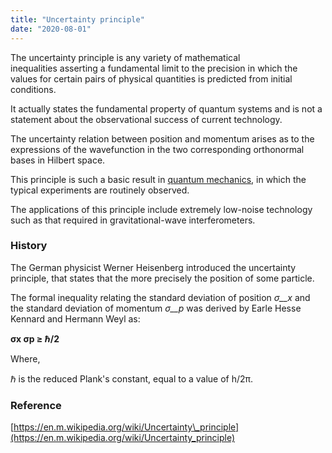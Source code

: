 ```yaml
---
title: "Uncertainty principle"
date: "2020-08-01"
---
```


The uncertainty principle is any variety of mathematical inequalities asserting a fundamental limit to the precision in which the values for certain pairs of physical quantities is predicted from initial conditions.

It actually states the fundamental property of quantum systems and is not a statement about the observational success of current technology.

The uncertainty relation between position and momentum arises as to the expressions of the wavefunction in the two corresponding orthonormal bases in Hilbert space.

This principle is such a basic result in [quantum mechanics](https://chemistdictionary.com/quantum-mechanics/), in which the typical experiments are routinely observed.

The applications of this principle include extremely low-noise technology such as that required in gravitational-wave interferometers.

### History

The German physicist Werner Heisenberg introduced the uncertainty principle, that states that the more precisely the position of some particle.

The formal inequality relating the standard deviation of position _σ__x_ and the standard deviation of momentum _σ__p_ was derived by Earle Hesse Kennard and Hermann Weyl as:

**σx σp ≥ ℏ/2**

Where,

ℏ is the reduced Plank's constant, equal to a value of h/2π.

### Reference

[https://en.m.wikipedia.org/wiki/Uncertainty\_principle](https://en.m.wikipedia.org/wiki/Uncertainty_principle)
